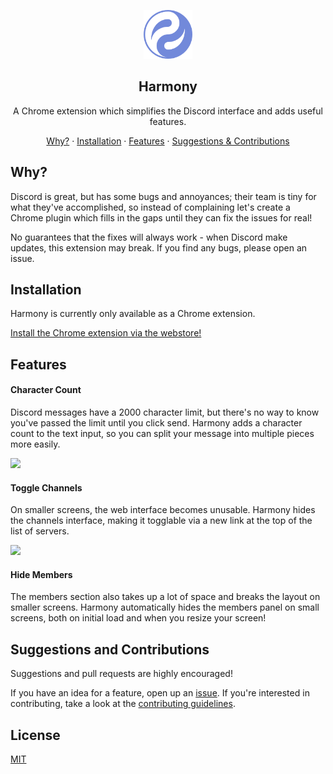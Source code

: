 <p align="center"><img src="./images/harmony.png" height="78" /></p>

<h2 align="center">Harmony</h2>

<p align="center">A Chrome extension which simplifies the Discord interface and adds useful features.</p>

<p align="center">
    <a href="#why">Why?</a>
    ·
    <a href="#installation">Installation</a>
    ·
    <a href="#features">Features</a>
    ·
    <a href="#suggestions-and-contributions">Suggestions & Contributions</a>
</p>

## Why?

Discord is great, but has some bugs and annoyances; their team is tiny for what they've accomplished, so instead of complaining let's create a Chrome plugin which fills in the gaps until they can fix the issues for real!

No guarantees that the fixes will always work - when Discord make updates, this extension may break. If you find any bugs, please open an issue.

## Installation

Harmony is currently only available as a Chrome extension.

[Install the Chrome extension via the webstore!](https://chrome.google.com/webstore/detail/refined-discord/jaaoemgmljmlgmpailnhdikgbpffhkkd)

## Features

#### Character Count

Discord messages have a 2000 character limit, but there's no way to know you've passed the limit until you click send. Harmony adds a character count to the text input, so you can split your message into multiple pieces more easily.

<img src="./images/character-count.png" width="517px" />

#### Toggle Channels

On smaller screens, the web interface becomes unusable. Harmony hides the channels interface, making it togglable via a new link at the top of the list of servers.

<img src="./images/toggle-channels.gif" width="515px" />

#### Hide Members

The members section also takes up a lot of space and breaks the layout on smaller screens. Harmony automatically hides the members panel on small screens, both on initial load and when you resize your screen!

## Suggestions and Contributions

Suggestions and pull requests are highly encouraged!

If you have an idea for a feature, open up an [issue](). If you're interested in contributing, take a look at the [contributing guidelines](./CONTRIBUTING.md).

## License

[MIT](./LICENSE)
